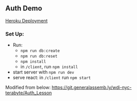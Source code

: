 ## Auth Demo

[Heroku Deployment](https://stormy-eyrie-70316.herokuapp.com/)

### Set Up:
- Run:
    - `npm run db:create`
    - `npm run db:reset`
    - `npm install`
    - in `/client`, run `npm install`
- start server with `npm run dev`
- serve react: in `/client` run `npm start`

Modified from below:
https://git.generalassemb.ly/wdi-nyc-terabyte/Auth_Lesson
